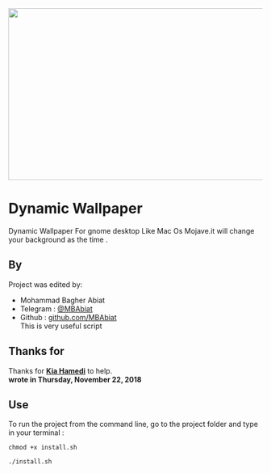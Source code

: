 
<img src="https://media.giphy.com/media/e61MLMStTLuxYzud1Q/giphy.gif" width="900" height="340" />

# Dynamic Wallpaper
Dynamic Wallpaper For gnome desktop Like Mac Os Mojave.it will change your background as the time .


## By 


Project was edited  by:
- Mohammad Bagher Abiat 
- Telegram : [@MBAbiat](https://t.me/MBAbiat)
- Github : [github.com/MBAbiat](https://github.com/MBAbiat)<br>
This is very useful script 

## Thanks for

Thanks for  [<b>Kia Hamedi</b>](https://t.me/happy722) to help.<br>
<b>wrote in Thursday,  November 22, 2018</b>

## Use

To run the project from the command line, go to the project folder and type in your terminal :
```
chmod +x install.sh

./install.sh
```

